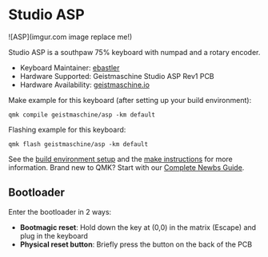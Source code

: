 # Studio ASP

![ASP](imgur.com image replace me!)

Studio ASP is a southpaw 75% keyboard with numpad and a rotary encoder.

* Keyboard Maintainer: [ebastler](https://github.com/ebastler)
* Hardware Supported: Geistmaschine Studio ASP Rev1 PCB
* Hardware Availability: [geistmaschine.io](https://geistmaschine.io/)


Make example for this keyboard (after setting up your build environment):

    qmk compile geistmaschine/asp -km default

Flashing example for this keyboard:

    qmk flash geistmaschine/asp -km default

See the [build environment setup](https://docs.qmk.fm/#/getting_started_build_tools) and the [make instructions](https://docs.qmk.fm/#/getting_started_make_guide) for more information. Brand new to QMK? Start with our [Complete Newbs Guide](https://docs.qmk.fm/#/newbs).

## Bootloader

Enter the bootloader in 2 ways:

* **Bootmagic reset**: Hold down the key at (0,0) in the matrix (Escape) and plug in the keyboard
* **Physical reset button**: Briefly press the button on the back of the PCB
